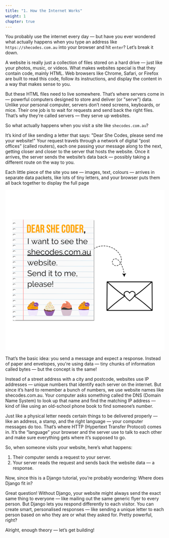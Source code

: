 ```yaml
---
title: "1. How the Internet Works"
weight: 1
chapter: true
---
```


You probably use the internet every day — but have you ever wondered what actually happens when you type an address like `https://shecodes.com.au` into your browser and hit `enter`?
Let’s break it down.

A website is really just a collection of files stored on a hard drive — just like your photos, music, or videos. What makes websites special is that they contain code, mainly HTML. Web browsers like Chrome, Safari, or Firefox are built to read this code, follow its instructions, and display the content in a way that makes sense to you.

But these HTML files need to live somewhere. That’s where servers come in — powerful computers designed to store and deliver (or "serve") data. Unlike your personal computer, servers don’t need screens, keyboards, or mice. Their one job is to wait for requests and send back the right files.
That’s why they’re called servers — they serve up websites.

So what actually happens when you visit a site like `shecodes.com.au`?

It’s kind of like sending a letter that says:
 "Dear She Codes, please send me your website!"
Your request travels through a network of digital “post offices” (called routers), each one passing your message along to the next, getting closer and closer to the server that hosts the website. Once it arrives, the server sends the website’s data back — possibly taking a different route on the way to you.

Each little piece of the site you see — images, text, colours — arrives in separate data packets, like lots of tiny letters, and your browser puts them all back together to display the full page

![Figure 1.1](images/how_internet_works.png)

That’s the basic idea: you send a message and expect a response. Instead of paper and envelopes, you're using data — tiny chunks of information called bytes — but the concept is the same!

Instead of a street address with a city and postcode, websites use IP addresses — unique numbers that identify each server on the internet. But since it’s hard to remember a bunch of numbers, we use website names like shecodes.com.au. Your computer asks something called the DNS (Domain Name System) to look up that name and find the matching IP address — kind of like using an old-school phone book to find someone’s number.

Just like a physical letter needs certain things to be delivered properly — like an address, a stamp, and the right language — your computer messages do too. That’s where HTTP (Hypertext Transfer Protocol) comes in. It’s the “language” your browser and the server use to talk to each other and make sure everything gets where it’s supposed to go.

So, when someone visits your website, here’s what happens:
1. Their computer sends a request to your server.
2. Your server reads the request and sends back the website data — a response.

Now, since this is a Django tutorial, you’re probably wondering: Where does Django fit in?

Great question! Without Django, your website might always send the exact same thing to everyone — like mailing out the same generic flyer to every person. But Django lets you respond differently to each visitor. You can create smart, personalised responses — like sending a unique letter to each person based on who they are or what they asked for. Pretty powerful, right?

Alright, enough theory — let’s get building!











  
